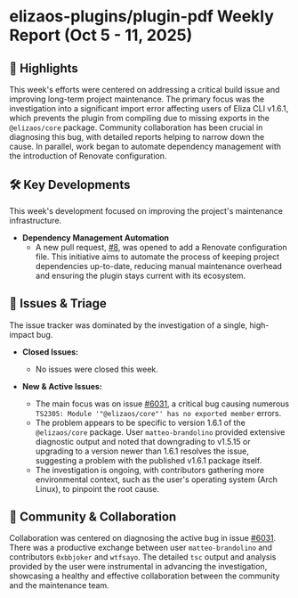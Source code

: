 # elizaos-plugins/plugin-pdf Weekly Report (Oct 5 - 11, 2025)

## 🚀 Highlights
This week's efforts were centered on addressing a critical build issue and improving long-term project maintenance. The primary focus was the investigation into a significant import error affecting users of Eliza CLI v1.6.1, which prevents the plugin from compiling due to missing exports in the `@elizaos/core` package. Community collaboration has been crucial in diagnosing this bug, with detailed reports helping to narrow down the cause. In parallel, work began to automate dependency management with the introduction of Renovate configuration.

## 🛠️ Key Developments
This week's development focused on improving the project's maintenance infrastructure.

- **Dependency Management Automation**
  - A new pull request, [#8](https://github.com/elizaos-plugins/plugin-pdf/pull/8), was opened to add a Renovate configuration file. This initiative aims to automate the process of keeping project dependencies up-to-date, reducing manual maintenance overhead and ensuring the plugin stays current with its ecosystem.

## 🐛 Issues & Triage
The issue tracker was dominated by the investigation of a single, high-impact bug.

- **Closed Issues:**
  - No issues were closed this week.

- **New & Active Issues:**
  - The main focus was on issue [#6031](https://github.com/elizaos-plugins/plugin-pdf/issues/6031), a critical bug causing numerous `TS2305: Module '"@elizaos/core"' has no exported member` errors.
  - The problem appears to be specific to version 1.6.1 of the `@elizaos/core` package. User `matteo-brandolino` provided extensive diagnostic output and noted that downgrading to v1.5.15 or upgrading to a version newer than 1.6.1 resolves the issue, suggesting a problem with the published v1.6.1 package itself.
  - The investigation is ongoing, with contributors gathering more environmental context, such as the user's operating system (Arch Linux), to pinpoint the root cause.

## 💬 Community & Collaboration
Collaboration was centered on diagnosing the active bug in issue [#6031](https://github.com/elizaos-plugins/plugin-pdf/issues/6031). There was a productive exchange between user `matteo-brandolino` and contributors `0xbbjoker` and `wtfsayo`. The detailed `tsc` output and analysis provided by the user were instrumental in advancing the investigation, showcasing a healthy and effective collaboration between the community and the maintenance team.